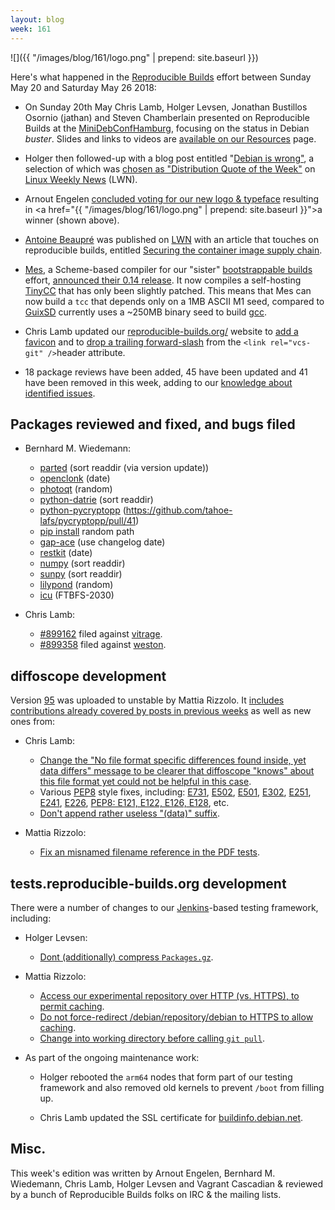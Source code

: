 ```yaml
---
layout: blog
week: 161
---
```


![]({{ "/images/blog/161/logo.png" | prepend: site.baseurl }})

Here's what happened in the [Reproducible Builds](https://reproducible-builds.org) effort between Sunday May 20 and Saturday May 26 2018:

* On Sunday 20th May Chris Lamb, Holger Levsen, Jonathan Bustillos Osornio (jathan) and Steven Chamberlain presented on Reproducible Builds at the [MiniDebConfHamburg](https://wiki.debian.org/DebianEvents/de/2018/MiniDebConfHamburg), focusing on the status in Debian *buster*. Slides and links to videos are [available on our Resources](https://reproducible-builds.org/resources/) page.

* Holger then followed-up with a blog post entitled "[Debian is wrong"](http://layer-acht.org/thinking/blog/20180520-Debian-is-wrong/), a selection of which was [chosen as "Distribution Quote of the Week"](https://lwn.net/Articles/755093/) on [Linux Weekly News](https://lwn.net) (LWN).

* Arnout Engelen [concluded voting for our new logo & typeface](https://lists.reproducible-builds.org/pipermail/rb-general/2018-May/000981.html) resulting in <a href="{{ "/images/blog/161/logo.png" | prepend: site.baseurl }}">a winner</a> (shown above).

* [Antoine Beaupré](https://anarc.at/) was published on [LWN](https://lwn.net/) with an article that touches on reproducible builds, entitled [Securing the container image supply chain](https://lwn.net/Articles/754443/).

* [Mes](https://gitlab.com/janneke/mes), a Scheme-based compiler for our "sister" [bootstrappable builds](http://bootstrappable.org) effort, [announced their 0.14 release](https://lists.reproducible-builds.org/pipermail/rb-general/2018-May/000983.html). It now compiles a self-hosting [TinyCC](https://bellard.org/tcc/) that has only been slightly patched. This means that Mes can now build a `tcc` that depends only on a 1MB ASCII M1 seed, compared to [GuixSD](https://www.gnu.org/software/guix/) currently uses a ~250MB binary seed to build [gcc](https://gcc.gnu.org/).

* Chris Lamb updated our [reproducible-builds.org/](https://reproducible-builds.org/) website to [add a favicon](https://salsa.debian.org/reproducible-builds/reproducible-website/commit/3d2189e) and to [drop a trailing forward-slash](https://salsa.debian.org/reproducible-builds/reproducible-website/commit/d2afd1f) from the `<link rel="vcs-git" />`header attribute.

* 18 package reviews have been added, 45 have been updated and 41 have been removed in this week, adding to our [knowledge about identified issues](https://tests.reproducible-builds.org/debian/index_issues.html).

Packages reviewed and fixed, and bugs filed
-------------------------------------------

* Bernhard M. Wiedemann:
    * [parted](https://build.opensuse.org/request/show/611893) (sort readdir (via version update))
    * [openclonk](https://build.opensuse.org/request/show/612217) (date)
    * [photoqt](https://build.opensuse.org/request/show/612224) (random)
    * [python-datrie](https://build.opensuse.org/request/show/612228) (sort readdir)
    * [python-pycryptopp](https://build.opensuse.org/request/show/612261) (https://github.com/tahoe-lafs/pycryptopp/pull/41)
    * [pip install](https://bugzilla.opensuse.org/show_bug.cgi?id=1094323) random path
    * [gap-ace](https://github.com/gap-packages/ace/pull/15) (use changelog date)
    * [restkit](https://github.com/benoitc/restkit/pull/145) (date)
    * [numpy](https://github.com/numpy/numpy/pull/11163) (sort readdir)
    * [sunpy](https://github.com/sunpy/sunpy/pull/2637) (sort readdir)
    * [lilypond](https://sourceforge.net/p/testlilyissues/issues/5328/) (random)
    * [icu](https://ssl.icu-project.org/trac/ticket/13791) (FTBFS-2030)

* Chris Lamb:
    * [#899162](https://bugs.debian.org/899162) filed against [vitrage](https://tracker.debian.org/pkg/vitrage).
    * [#899358](https://bugs.debian.org/899358) filed against [weston](https://tracker.debian.org/pkg/weston).


diffoscope development
----------------------

Version [95](https://tracker.debian.org/news/958804/accepted-diffoscope-95-source-into-unstable/) was uploaded to unstable by Mattia Rizzolo. It [includes contributions already covered by posts in previous weeks](https://salsa.debian.org/reproducible-builds/diffoscope/commits/95) as well as new ones from:

* Chris Lamb:

    * [Change the "No file format specific differences found inside, yet data differs" message to be clearer that diffoscope "knows" about this file format yet could not be helpful in this case](https://salsa.debian.org/reproducible-builds/diffoscope/commit/c8198fc).
    * Various [PEP8](https://www.python.org/dev/peps/pep-0008/) style fixes, including: [E731](https://salsa.debian.org/reproducible-builds/diffoscope/commit/c3426f6), [E502](https://salsa.debian.org/reproducible-builds/diffoscope/commit/6ce0b75), [E501](https://salsa.debirg/reproducible-builds/diffoscope/commit/8ea7501), [E302](https://salsa.debian.org/reproducible-builds/diffoscope/commit/055cae5), [E251](https://salsa.debian.org/reproducible-builiffoscope/commit/3c4a5e9), [E241](https://salsa.debian.org/reproducible-builds/diffoscope/commit/3999100), [E226](https://salsa.debian.org/reproducible-builds/diffoscope/commit/b89e1), [PEP8: E121, E122, E126, E128](https://salsa.debian.org/reproducible-builds/diffoscope/commit/28aa66e), etc.
    * [Don't append rather useless "(data)" suffix](https://salsa.debian.org/reproducible-builds/diffoscope/commit/59b41a2).

* Mattia Rizzolo:

    * [Fix an misnamed filename reference in the PDF tests](https://salsa.debian.org/reproducible-builds/diffoscope/commit/9662cf9).


tests.reproducible-builds.org development
-----------------------------------------

There were a number of changes to our [Jenkins](https://jenkins.io/)-based testing framework, including:

* Holger Levsen:

    * [Dont (additionally) compress `Packages.gz`](https://salsa.debian.org/qa/jenkins.debian.net/commit/22c41491).

* Mattia Rizzolo:

    * [Access our experimental repository over HTTP (vs. HTTPS), to permit caching](https://salsa.debian.org/qa/jenkins.debian.net/commit/371ae80e).
    * [Do not force-redirect /debian/repository/debian to HTTPS to allow caching](https://salsa.debian.org/qa/jenkins.debian.net/commit/4147a4fb).
    * [Change into working directory before calling `git pull`](https://salsa.debian.org/qa/jenkins.debian.net/commit/400f4610).

* As part of the ongoing maintenance work:

  * Holger rebooted the `arm64` nodes that form part of our testing framework and also removed old kernels to prevent `/boot` from filling up.

  * Chris Lamb updated the SSL certificate for [buildinfo.debian.net](https://buildinfo.debian.net/).


Misc.
-----

This week's edition was written by Arnout Engelen, Bernhard M. Wiedemann, Chris Lamb, Holger Levsen and Vagrant Cascadian & reviewed by a bunch of Reproducible Builds folks on IRC & the mailing lists.
